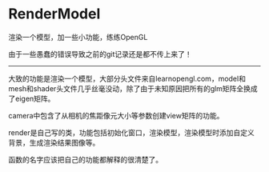 # RenderModel
渲染一个模型，加一些小功能，练练OpenGL

由于一些愚蠢的错误导致之前的git记录还是都不传上来了！

----

大致的功能是渲染一个模型，大部分头文件来自learnopengl.com，model和mesh和shader头文件几乎丝毫没动，除了由于未知原因把所有的glm矩阵全换成了eigen矩阵。

camera中包含了从相机的焦距像元大小等参数创建view矩阵的功能。

render是自己写的类，功能包括初始化窗口，渲染模型，渲染模型时添加自定义背景，生成渲染结果图像等。

函数的名字应该把自己的功能都解释的很清楚了。

